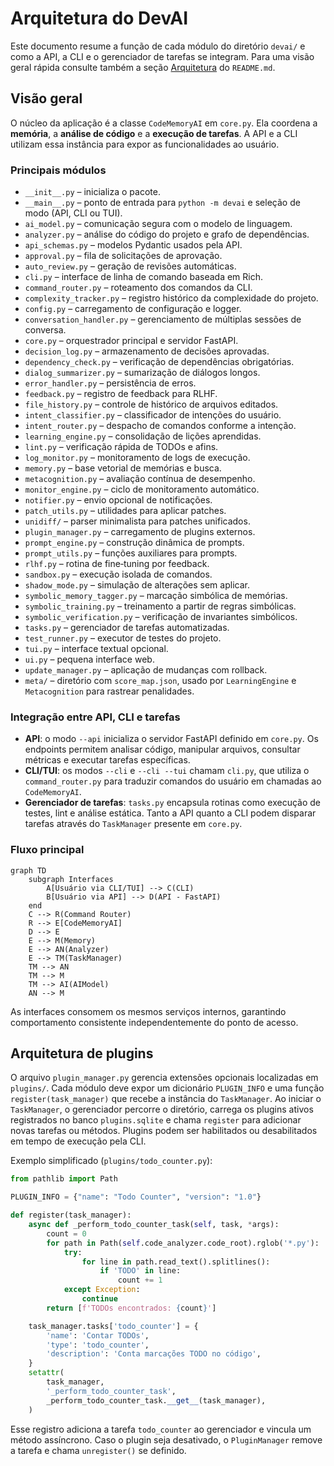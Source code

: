 # Arquitetura do DevAI

Este documento resume a função de cada módulo do diretório `devai/` e como a API, a CLI e o gerenciador de tarefas se integram.
Para uma visão geral rápida consulte também a seção [Arquitetura](../README.md#arquitetura) do `README.md`.

## Visão geral

O núcleo da aplicação é a classe `CodeMemoryAI` em `core.py`. Ela coordena a **memória**, a **análise de código** e a **execução de tarefas**. A API e a CLI utilizam essa instância para expor as funcionalidades ao usuário.

### Principais módulos

- `__init__.py` – inicializa o pacote.
- `__main__.py` – ponto de entrada para `python -m devai` e seleção de modo (API, CLI ou TUI).
- `ai_model.py` – comunicação segura com o modelo de linguagem.
- `analyzer.py` – análise do código do projeto e grafo de dependências.
- `api_schemas.py` – modelos Pydantic usados pela API.
- `approval.py` – fila de solicitações de aprovação.
- `auto_review.py` – geração de revisões automáticas.
- `cli.py` – interface de linha de comando baseada em Rich.
- `command_router.py` – roteamento dos comandos da CLI.
- `complexity_tracker.py` – registro histórico da complexidade do projeto.
- `config.py` – carregamento de configuração e logger.
- `conversation_handler.py` – gerenciamento de múltiplas sessões de conversa.
- `core.py` – orquestrador principal e servidor FastAPI.
- `decision_log.py` – armazenamento de decisões aprovadas.
- `dependency_check.py` – verificação de dependências obrigatórias.
- `dialog_summarizer.py` – sumarização de diálogos longos.
- `error_handler.py` – persistência de erros.
- `feedback.py` – registro de feedback para RLHF.
- `file_history.py` – controle de histórico de arquivos editados.
- `intent_classifier.py` – classificador de intenções do usuário.
- `intent_router.py` – despacho de comandos conforme a intenção.
- `learning_engine.py` – consolidação de lições aprendidas.
- `lint.py` – verificação rápida de TODOs e afins.
- `log_monitor.py` – monitoramento de logs de execução.
- `memory.py` – base vetorial de memórias e busca.
- `metacognition.py` – avaliação contínua de desempenho.
- `monitor_engine.py` – ciclo de monitoramento automático.
- `notifier.py` – envio opcional de notificações.
- `patch_utils.py` – utilidades para aplicar patches.
- `unidiff/` – parser minimalista para patches unificados.
- `plugin_manager.py` – carregamento de plugins externos.
- `prompt_engine.py` – construção dinâmica de prompts.
- `prompt_utils.py` – funções auxiliares para prompts.
- `rlhf.py` – rotina de fine‑tuning por feedback.
- `sandbox.py` – execução isolada de comandos.
- `shadow_mode.py` – simulação de alterações sem aplicar.
- `symbolic_memory_tagger.py` – marcação simbólica de memórias.
- `symbolic_training.py` – treinamento a partir de regras simbólicas.
- `symbolic_verification.py` – verificação de invariantes simbólicos.
- `tasks.py` – gerenciador de tarefas automatizadas.
- `test_runner.py` – executor de testes do projeto.
- `tui.py` – interface textual opcional.
- `ui.py` – pequena interface web.
- `update_manager.py` – aplicação de mudanças com rollback.
- `meta/` – diretório com `score_map.json`, usado por `LearningEngine` e `Metacognition` para rastrear penalidades.

### Integração entre API, CLI e tarefas

- **API**: o modo `--api` inicializa o servidor FastAPI definido em `core.py`. Os endpoints permitem analisar código, manipular arquivos, consultar métricas e executar tarefas específicas.
- **CLI/TUI**: os modos `--cli` e `--cli --tui` chamam `cli.py`, que utiliza o `command_router.py` para traduzir comandos do usuário em chamadas ao `CodeMemoryAI`.
- **Gerenciador de tarefas**: `tasks.py` encapsula rotinas como execução de testes, lint e análise estática. Tanto a API quanto a CLI podem disparar tarefas através do `TaskManager` presente em `core.py`.

### Fluxo principal

```mermaid
graph TD
    subgraph Interfaces
        A[Usuário via CLI/TUI] --> C(CLI)
        B[Usuário via API] --> D(API - FastAPI)
    end
    C --> R(Command Router)
    R --> E[CodeMemoryAI]
    D --> E
    E --> M(Memory)
    E --> AN(Analyzer)
    E --> TM(TaskManager)
    TM --> AN
    TM --> M
    TM --> AI(AIModel)
    AN --> M
```

As interfaces consomem os mesmos serviços internos, garantindo comportamento consistente independentemente do ponto de acesso.

## Arquitetura de plugins

O arquivo `plugin_manager.py` gerencia extensões opcionais localizadas em `plugins/`.
Cada módulo deve expor um dicionário `PLUGIN_INFO` e uma função
`register(task_manager)` que recebe a instância do `TaskManager`.
Ao iniciar o `TaskManager`, o gerenciador percorre o diretório,
carrega os plugins ativos registrados no banco `plugins.sqlite` e
chama `register` para adicionar novas tarefas ou métodos.
Plugins podem ser habilitados ou desabilitados em tempo de execução pela CLI.

Exemplo simplificado (`plugins/todo_counter.py`):

```python
from pathlib import Path

PLUGIN_INFO = {"name": "Todo Counter", "version": "1.0"}

def register(task_manager):
    async def _perform_todo_counter_task(self, task, *args):
        count = 0
        for path in Path(self.code_analyzer.code_root).rglob('*.py'):
            try:
                for line in path.read_text().splitlines():
                    if 'TODO' in line:
                        count += 1
            except Exception:
                continue
        return [f'TODOs encontrados: {count}']

    task_manager.tasks['todo_counter'] = {
        'name': 'Contar TODOs',
        'type': 'todo_counter',
        'description': 'Conta marcações TODO no código',
    }
    setattr(
        task_manager,
        '_perform_todo_counter_task',
        _perform_todo_counter_task.__get__(task_manager),
    )
```

Esse registro adiciona a tarefa `todo_counter` ao gerenciador e vincula um método
assíncrono. Caso o plugin seja desativado, o `PluginManager` remove a tarefa e
chama `unregister()` se definido.
